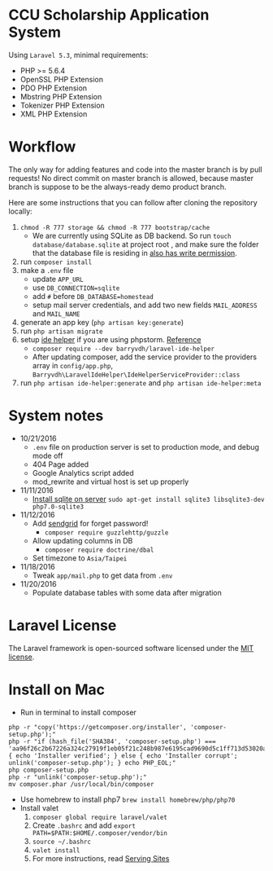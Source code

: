 # CCU Scholarship Application System

Using `Laravel 5.3`, minimal requirements:

* PHP >= 5.6.4
* OpenSSL PHP Extension
* PDO PHP Extension
* Mbstring PHP Extension
* Tokenizer PHP Extension
* XML PHP Extension

# Workflow

The only way for adding features and code into the master branch is by pull requests! No direct commit on master branch is allowed, because master branch is suppose to be the always-ready demo product branch.

Here are some instructions that you can follow after cloning the repository locally:

1. `chmod -R 777 storage && chmod -R 777 bootstrap/cache`
    * We are currently using SQLite as DB backend. So run `touch database/database.sqlite` at project root , and make sure the folder that the database file is residing in [also has write permission](http://stackoverflow.com/questions/3319112/sqlite-read-only-database).
2. run `composer install`
3. make a `.env` file
   * update `APP_URL`
   * use `DB_CONNECTION=sqlite`
   * add `#` before `DB_DATABASE=homestead`
   * setup mail server credentials, and add two new fields `MAIL_ADDRESS` and `MAIL_NAME`
4. generate an app key (`php artisan key:generate`)
5. run `php artisan migrate`
6. setup [ide helper](https://github.com/barryvdh/laravel-ide-helper) if you are using phpstorm. [Reference](http://oomusou.io/phpstorm/phpstorm-ide-helper/)
    * `composer require --dev barryvdh/laravel-ide-helper`
    * After updating composer, add the service provider to the providers array in `config/app.php`, `Barryvdh\LaravelIdeHelper\IdeHelperServiceProvider::class`
7. run `php artisan ide-helper:generate` and `php artisan ide-helper:meta`

# System notes

* 10/21/2016
    * `.env` file on production server is set to production mode, and debug mode off
    * 404 Page added
    * Google Analytics script added
    * mod_rewrite and virtual host is set up properly
* 11/11/2016
    * [Install sqlite on server](https://laracasts.com/discuss/channels/laravel/connecting-laravel-to-sqlite-in-laravel-52) `sudo apt-get install sqlite3 libsqlite3-dev php7.0-sqlite3`
* 11/12/2016
    * Add [sendgrid](https://sendgrid.com/docs/Integrate/Frameworks/laravel.html) for forget password!
      * `composer require guzzlehttp/guzzle`
    * Allow updating columns in DB
      * `composer require doctrine/dbal`
    * Set timezone to `Asia/Taipei`
* 11/18/2016
    * Tweak `app/mail.php` to get data from `.env`
* 11/20/2016
    * Populate database tables with some data after migration

# Laravel License

The Laravel framework is open-sourced software licensed under the [MIT license](http://opensource.org/licenses/MIT).


# Install on Mac

* Run in terminal to install composer
```
php -r "copy('https://getcomposer.org/installer', 'composer-setup.php');"
php -r "if (hash_file('SHA384', 'composer-setup.php') === 'aa96f26c2b67226a324c27919f1eb05f21c248b987e6195cad9690d5c1ff713d53020a02ac8c217dbf90a7eacc9d141d') { echo 'Installer verified'; } else { echo 'Installer corrupt'; unlink('composer-setup.php'); } echo PHP_EOL;"
php composer-setup.php
php -r "unlink('composer-setup.php');"
mv composer.phar /usr/local/bin/composer
```
* Use homebrew to install php7
   `brew install homebrew/php/php70`
* Install valet
   1. `composer global require laravel/valet`
   2. Create `.bashrc` and add `export PATH=$PATH:$HOME/.composer/vendor/bin`
   3. `source ~/.bashrc`
   4. `valet install`
   5. For more instructions, read [Serving Sites](https://laravel.com/docs/5.3/valet#serving-sites)
